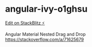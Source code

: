 # angular-ivy-o1ghsu

[Edit on StackBlitz ⚡️](https://stackblitz.com/edit/angular-ivy-o1ghsu)

Angular Material Nested Drag and Drop
https://stackoverflow.com/a/71625679
